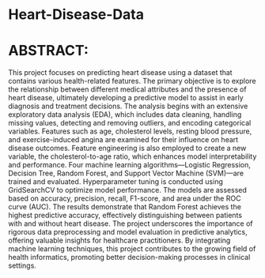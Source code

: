 # Heart-Disease-Data
# ABSTRACT: 
This project focuses on predicting heart disease using a dataset that contains various health-related features. The primary objective is to explore the relationship between different medical attributes and the presence of heart disease, ultimately developing a predictive model to assist in early diagnosis and treatment decisions.
The analysis begins with an extensive exploratory data analysis (EDA), which includes data cleaning, handling missing values, detecting and removing outliers, and encoding categorical variables. Features such as age, cholesterol levels, resting blood pressure, and exercise-induced angina are examined for their influence on heart disease outcomes. Feature engineering is also employed to create a new variable, the cholesterol-to-age ratio, which enhances model interpretability and performance.
Four machine learning algorithms—Logistic Regression, Decision Tree, Random Forest, and Support Vector Machine (SVM)—are trained and evaluated. Hyperparameter tuning is conducted using GridSearchCV to optimize model performance. The models are assessed based on accuracy, precision, recall, F1-score, and area under the ROC curve (AUC).
The results demonstrate that Random Forest achieves the highest predictive accuracy, effectively distinguishing between patients with and without heart disease. The project underscores the importance of rigorous data preprocessing and model evaluation in predictive analytics, offering valuable insights for healthcare practitioners. By integrating machine learning techniques, this project contributes to the growing field of health informatics, promoting better decision-making processes in clinical settings.

